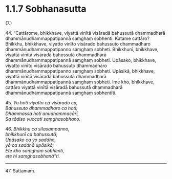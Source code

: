 # 1.1.7 Sobhanasutta

(7.)

44\. “Cattārome, bhikkhave, viyattā vinītā visāradā bahussutā dhammadharā dhammānudhammappaṭipannā saṃghaṃ sobhenti. Katame cattāro? Bhikkhu, bhikkhave, viyatto vinīto visārado bahussuto dhammadharo dhammānudhammappaṭipanno saṃghaṃ sobheti. Bhikkhunī, bhikkhave, viyattā vinītā visāradā bahussutā dhammadharā dhammānudhammappaṭipannā saṃghaṃ sobheti. Upāsako, bhikkhave, viyatto vinīto visārado bahussuto dhammadharo dhammānudhammappaṭipanno saṃghaṃ sobheti. Upāsikā, bhikkhave, viyattā vinītā visāradā bahussutā dhammadharā dhammānudhammappaṭipannā saṃghaṃ sobheti. Ime kho, bhikkhave, cattāro viyattā vinītā visāradā bahussutā dhammadharā dhammānudhammappaṭipannā saṃghaṃ sobhentīti.

45\. _Yo hoti viyatto ca visārado ca,_  
_Bahussuto dhammadharo ca hoti;_  
_Dhammassa hoti anudhammacārī,_  
_Sa tādiso vuccati saṃghasobhano._  

46\. _Bhikkhu ca sīlasampanno,_  
_bhikkhunī ca bahussutā;_  
_Upāsako ca yo saddho,_  
_yā ca saddhā upāsikā;_  
_Ete kho saṃghaṃ sobhenti,_  
_ete hi saṃghasobhanā”ti._  

---

47\. Sattamaṃ.
